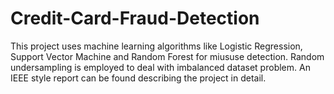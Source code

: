 # Credit-Card-Fraud-Detection
This project uses machine learning algorithms like Logistic Regression, Support Vector Machine and Random Forest for miususe detection.
Random undersampling is employed to deal with imbalanced dataset problem. An IEEE style report can be found describing the project in detail.
